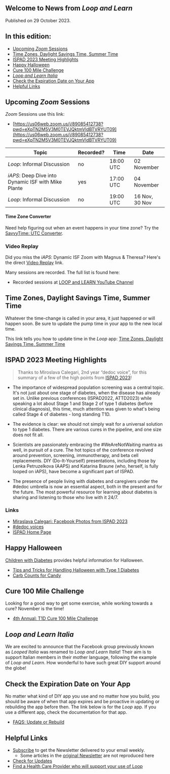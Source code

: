 ## Welcome to News from&nbsp;_<span translate="no">Loop and Learn</span>_

Published on 29 October 2023.

## In this edition:

* [Upcoming *Zoom* Sessions](#upcoming-zoom-sessions)
* [Time Zones, Daylight Savings Time, Summer Time](#time-zones-daylight-savings-time-summer-time)
* [ISPAD 2023 Meeting Highlights](#ispad-2023-meeting-highlights)
* [Happy Halloween](#happy-halloween)
* [Cure 100 Mile Challenge](#cure-100-mile-challenge)
* [_<span translate="no">Loop and Learn Italia</span>_](#loop-and-learn-italia)
* [Check the Expiration Date on Your App](#check-the-expiration-date-on-your-app)
* [Helpful Links](#helpful-links)

## Upcoming *Zoom* Sessions

*Zoom* Sessions use this link:

* [https://us06web.zoom.us/j/89085412738?pwd=eXpTN2M5V3M0TEVJQktmVldBTVRYUT09](https://us06web.zoom.us/j/89085412738?pwd=eXpTN2M5V3M0TEVJQktmVldBTVRYUT09)

| Topic | Recorded? | Time | Date |
| - | - | - | - |
| _<span translate="no">Loop</span>_: Informal Discussion | no | 18:00 UTC | 02 November |
| _<span translate="no">iAPS</span>_: Deep Dive into Dynamic ISF with Mike Plante | yes | 17:00 UTC | 04 November |
| _<span translate="no">Loop</span>_: Informal Discussion | no | 19:00 UTC | 16 Nov,<br>30 Nov |

#### Time Zone Converter

Need help figuring out when an event happens in your time zone? Try the [SavvyTime: UTC Converter](https://savvytime.com/converter/utc).

### Video Replay

Did you miss the _<span translate="no">iAPS</span>_: Dynamic ISF Zoom with Magnus & Theresa?  Here's the direct [Video Replay](https://www.youtube.com/watch?v=0Cv6gYMRBF4) link.

Many sessions are recorded. The full list is found here:

* Recorded sessions at&nbsp;[<span translate="no">LOOP and LEARN</span>&nbsp;YouTube Channel](https://www.youtube.com/c/loopandlearn)

## Time Zones, Daylight Savings Time, Summer Time

Whatever the time-change is called in your area, it just happened or will happen soon. Be sure to update the pump time in your app to the new local time.

This link tells you how to update time in the *Loop* app: [Time Zones, Daylight Savings Time, Summer Time](https://loopkit.github.io/loopdocs/faqs/time-faqs/#time-zones-daylight-savings-time-summer-time)

## ISPAD 2023 Meeting Highlights

> Thanks to Miroslava Calegari, 2nd year “dedoc voice”, for this summary of a few of the high points from [ISPAD 2023](https://2023.ispad.org/)!

* The importance of widespread population screening was a central topic. It's not just about one stage of diabetes, when the disease has already set in. Unlike previous conferences (ISPAD2022, ATTD2023) while speaking a lot about Stage 1 and Stage 2 of type 1 diabetes (before clinical diagnosis), this time, much attention was given to what's being called Stage 4 of diabetes - long standing&nbsp;<span translate="no">T1D</span>.

* The evidence is clear: we should not simply wait for a universal solution to type 1 diabetes. There are various cures in the pipeline, and one size does not fit all.

* Scientists are passionately embracing the #WeAreNotWaiting mantra as well, in pursuit of a cure. The hot topics of the conference revolved around prevention, screening, immunotherapy, and beta cell replacements. DIY (Do-It-Yourself) presentations, including those by Lenka Petruzelkova (AAPS) and Katarina Braune (who, herself, is fully looped on iAPS), have become a significant part of ISPAD.

* The presence of people living with diabetes and caregivers under the #dedoc umbrella is now an essential aspect, both in the present and for the future. The most powerful resource for learning about diabetes is sharing and listening to those who live with it 24/7.

### Links

* [Miraslava Calegari: Facebook Photos from ISPAD 2023](https://www.facebook.com/media/set/?vanity=type1dmaniac&set=a.10231373909868742)
* [#dedoc voices](https://www.dedoc.org/voices)
* [ISPAD Home Page](https://ispad.org/)

## Happy Halloween

[<span translate="no">Children with Diabetes</span>](https://childrenwithdiabetes.com/)&nbsp;provides helpful information for Halloween.

* [Tips and Tricks for Handling Halloween with Type 1 Diabetes](https://childrenwithdiabetes.com/halloween-and-diabetes/?fbclid=IwAR2wxNdZA6KD9Hk8cQclAseF3rSMAdfz3lZpAFWy5Cb_aNAFrg0OkVXGp0c)
* [Carb Counts for Candy](https://childrenwithdiabetes.com/halloween-and-diabetes/carb-counts-for-common-candies/)

## Cure 100 Mile Challenge

Looking for a good way to get some exercise, while working towards a cure? November is the time!

* [4th Annual: <span translate="no">T1D</span>&nbsp;Cure 100 Mile Challenge](https://www.facebook.com/thejdca/posts/pfbid02NyBQpVLpV5DHCA9Xgzk7DoCdSsnpfhKW72sazdoPMopFbaza5v7Ztm7PxmCC7bqUl)

## _<span translate="no">Loop and Learn Italia</span>_

We are excited to announce that the Facebook group previously known as&nbsp;_<span translate="no">Looped Italia</span>_&nbsp;was renamed to&nbsp;_<span translate="no">Loop and Learn Italia</span>_! Their aim is to support Italian members in their mother language, following the example of&nbsp;_<span translate="no">Loop and Learn</span>_. How wonderful to have such great DIY support around the globe!

## Check the Expiration Date on Your App

No matter what kind of DIY app you use and no matter how you build, you should be aware of when that app expires and be proactive in updating or rebuilding the app before then. The link below is for the *Loop* app. If you use a different app, check the documentation for that app.

* [FAQS: Update or Rebuild](https://loopkit.github.io/loopdocs/faqs/update-faqs/#overview)

## Helpful Links

* [Subscribe](https://www.loopandlearn.org/newsletter-signup/) to get the Newsletter delivered to your email weekly.
    * Some articles in the [original Newsletter](https://www.loopandlearn.org/2022/10/19/loop-and-learn-newsletter/) are not reproduced here
* [Check for Updates](https://www.loopandlearn.org/version-updates/)
* [Find a Health Care Provider who will support your use of&nbsp;<span translate="no">Loop</span>](https://www.loopandlearn.org/hcp-recommendations/)

